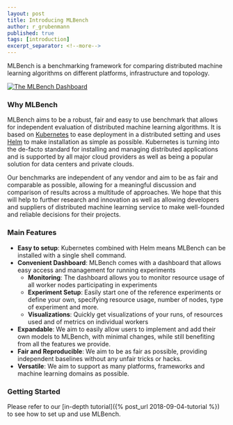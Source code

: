 ```yaml
---
layout: post
title: Introducing MLBench
author: r_grubenmann
published: true
tags: [introduction]
excerpt_separator: <!--more-->
---
```

MLBench is a benchmarking framework for comparing distributed machine learning algorithms on different platforms, infrastructure and topology.

<a href="{{ site.baseurl }}public/images/Dashboard_Index.png" data-lightbox="Dashboard_Index" data-title="The MLBench Dashboard">
  <img src="{{ site.baseurl }}public/images/Dashboard_Index.png" alt="The MLBench Dashboard" style="max-width:80%;"/>
</a>

<!--more-->

### Why MLBench
MLBench aims to be a robust, fair and easy to use benchmark that allows for independent evaluation of distributed machine learning algorithms.
It is based on [Kubernetes](https://kubernetes.io/) to ease deployment in a distributed setting and uses [Helm](https://helm.sh/) to make installation as simple as possible. Kubernetes is turning into the de-facto standard for installing and managing distributed applications and is supported by all major cloud providers as well as being a popular solution for data centers and private clouds.

Our benchmarks are independent of any vendor and aim to be as fair and comparable as possible, allowing for a meaningful discussion and comparison of results across a multitude of approaches.
We hope that this will help to further research and innovation as well as allowing developers and suppliers of distributed machine learning service to make well-founded and reliable decisions for their projects.

### Main Features

* **Easy to setup**: Kubernetes combined with Helm means MLBench can be installed with a single shell command.
* **Convenient Dashboard**: MLBench comes with a dashboard that allows easy access and management for running experiments
    - **Monitoring**: The dashboard allows you to monitor resource usage of all worker nodes participating in experiments
    - **Experiment Setup**: Easily start one of the reference experiments or define your own, specifying resource usage, number of nodes, type of experiment and more.
    - **Visualizations**: Quickly get visualizations of your runs, of resources used and of metrics on individual workers
* **Expandable**: We aim to easily allow users to implement and add their own models to MLBench, with minimal changes, while still benefiting from all the features we provide.
* **Fair and Reproducible**: We aim to be as fair as possible, providing independent baselines without any unfair tricks or hacks.
* **Versatile**: We aim to support as many platforms, frameworks and machine learning domains as possible.

### Getting Started

Please refer to our [in-depth tutorial]({% post_url 2018-09-04-tutorial %}) to see how to set up and use MLBench.
